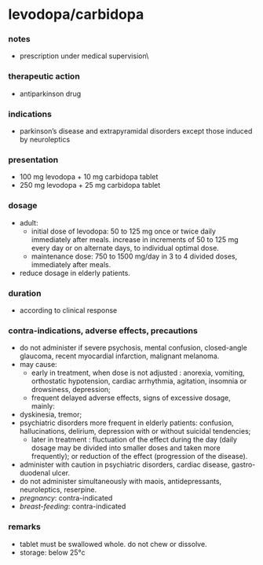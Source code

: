 # levodopa/carbidopa

### notes
+ prescription under medical supervision\

### therapeutic action
+ antiparkinson drug

### indications
+ parkinson’s disease and extrapyramidal disorders except those induced by neuroleptics

### presentation
+ 100 mg levodopa + 10 mg carbidopa tablet
+ 250 mg levodopa + 25 mg carbidopa tablet

### dosage
+ adult:
    - initial dose of levodopa: 50 to 125 mg once or twice daily immediately after meals. increase in increments of 50 to 125 mg every day or on alternate days, to individual optimal dose.
    - maintenance dose: 750 to 1500 mg/day in 3 to 4 divided doses, immediately after meals.
+ reduce dosage in elderly patients.

### duration
+ according to clinical response

### contra-indications, adverse effects, precautions
+ do not administer if severe psychosis, mental confusion, closed-angle glaucoma, recent myocardial infarction, malignant melanoma.
+ may cause:
    - early in treatment, when dose is not adjusted : anorexia, vomiting, orthostatic hypotension, cardiac arrhythmia, agitation, insomnia or drowsiness, depression;
    - frequent delayed adverse effects, signs of excessive dosage, mainly:
+ dyskinesia, tremor;
+ psychiatric disorders more frequent in elderly patients: confusion, hallucinations, delirium, depression with or without suicidal tendencies;
    - later in treatment : fluctuation of the effect during the day (daily dosage may be divided into smaller doses and taken more frequently); or reduction of the effect (progression of the disease).
+ administer with caution in psychiatric disorders, cardiac disease, gastro-duodenal ulcer.
+ do not administer simultaneously with maois, antidepressants, neuroleptics, reserpine.
+ *pregnancy*: contra-indicated
+ *breast-feeding*: contra-indicated

### remarks
+ tablet must be swallowed whole. do not chew or dissolve.
+ storage: below 25°c